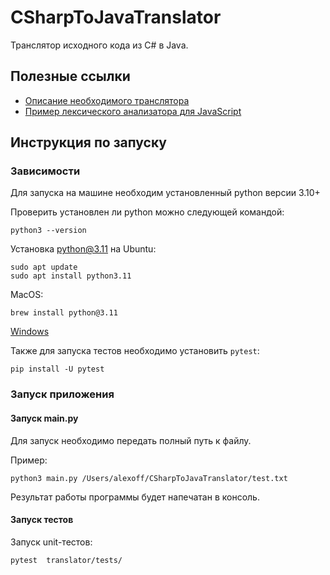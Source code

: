 # CSharpToJavaTranslator

Транслятор исходного кода из C# в Java.

## Полезные ссылки

- [Описание необходимого транслятора](https://github.com/KostikShutov/compilers)
- [Пример лексического анализатора для JavaScript](https://github.com/KostikShutov/lexical-analyzer-for-js)

## Инструкция по запуску

### Зависимости

Для запуска на машине необходим установленный python версии 3.10+

Проверить установлен ли python можно следующей командой:

```
python3 --version
```

Установка python@3.11 на Ubuntu:

```
sudo apt update
sudo apt install python3.11
```

MacOS:

```
brew install python@3.11
```

[Windows](https://www.python.org/downloads/)

Также для запуска тестов необходимо установить `pytest`:

```
pip install -U pytest
```

### Запуск приложения

#### Запуск main.py

Для запуск необходимо передать полный путь к файлу.

Пример:

```
python3 main.py /Users/alexoff/CSharpToJavaTranslator/test.txt
```

Результат работы программы будет напечатан в консоль.

#### Запуск тестов

Запуск unit-тестов:

```
pytest  translator/tests/
```
